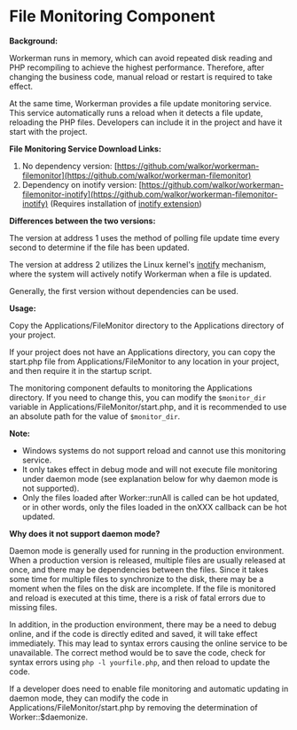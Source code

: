 # File Monitoring Component

**Background:**

Workerman runs in memory, which can avoid repeated disk reading and PHP recompiling to achieve the highest performance. Therefore, after changing the business code, manual reload or restart is required to take effect.

At the same time, Workerman provides a file update monitoring service. This service automatically runs a reload when it detects a file update, reloading the PHP files. Developers can include it in the project and have it start with the project.

**File Monitoring Service Download Links:**

1. No dependency version: [https://github.com/walkor/workerman-filemonitor](https://github.com/walkor/workerman-filemonitor)
2. Dependency on inotify version: [https://github.com/walkor/workerman-filemonitor-inotify](https://github.com/walkor/workerman-filemonitor-inotify) (Requires installation of [inotify extension](https://php.net/manual/zh/book.inotify.php))

**Differences between the two versions:**

The version at address 1 uses the method of polling file update time every second to determine if the file has been updated.

The version at address 2 utilizes the Linux kernel's [inotify](https://baike.baidu.com/view/2645027.htm) mechanism, where the system will actively notify Workerman when a file is updated.

Generally, the first version without dependencies can be used.

**Usage:**

Copy the Applications/FileMonitor directory to the Applications directory of your project.

If your project does not have an Applications directory, you can copy the start.php file from Applications/FileMonitor to any location in your project, and then require it in the startup script.

The monitoring component defaults to monitoring the Applications directory. If you need to change this, you can modify the `$monitor_dir` variable in Applications/FileMonitor/start.php, and it is recommended to use an absolute path for the value of `$monitor_dir`.

**Note:**

* Windows systems do not support reload and cannot use this monitoring service.
* It only takes effect in debug mode and will not execute file monitoring under daemon mode (see explanation below for why daemon mode is not supported).
* Only the files loaded after Worker::runAll is called can be hot updated, or in other words, only the files loaded in the onXXX callback can be hot updated.

**Why does it not support daemon mode?**

Daemon mode is generally used for running in the production environment. When a production version is released, multiple files are usually released at once, and there may be dependencies between the files. Since it takes some time for multiple files to synchronize to the disk, there may be a moment when the files on the disk are incomplete. If the file is monitored and reload is executed at this time, there is a risk of fatal errors due to missing files.

In addition, in the production environment, there may be a need to debug online, and if the code is directly edited and saved, it will take effect immediately. This may lead to syntax errors causing the online service to be unavailable. The correct method would be to save the code, check for syntax errors using `php -l yourfile.php`, and then reload to update the code.

If a developer does need to enable file monitoring and automatic updating in daemon mode, they can modify the code in Applications/FileMonitor/start.php by removing the determination of Worker::$daemonize.
